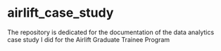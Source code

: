 # airlift_case_study
The repository is dedicated for the documentation of the data analytics case study I did for the Airlift Graduate Trainee Program
